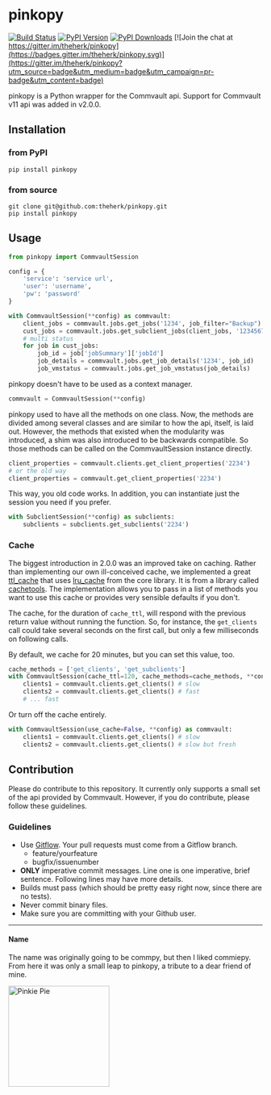 pinkopy
=======

[![Build Status](https://travis-ci.org/theherk/pinkopy.svg)](https://travis-ci.org/theherk/pinkopy)
[![PyPI Version](https://img.shields.io/pypi/v/pinkopy.svg)](https://pypi.python.org/pypi/pinkopy)
[![PyPI Downloads](https://img.shields.io/pypi/dm/pinkopy.svg)](https://pypi.python.org/pypi/pinkopy)
[![Join the chat at https://gitter.im/theherk/pinkopy](https://badges.gitter.im/theherk/pinkopy.svg)](https://gitter.im/theherk/pinkopy?utm_source=badge&utm_medium=badge&utm_campaign=pr-badge&utm_content=badge)

pinkopy is a Python wrapper for the Commvault api. Support for Commvault v11 api was added in v2.0.0.

Installation
------------

### from PyPI

    pip install pinkopy

### from source

    git clone git@github.com:theherk/pinkopy.git
    pip install pinkopy

Usage
-----

```python
from pinkopy import CommvaultSession

config = {
    'service': 'service url',
    'user': 'username',
    'pw': 'password'
}

with CommvaultSession(**config) as commvault:
    client_jobs = commvault.jobs.get_jobs('1234', job_filter="Backup")
    cust_jobs = commvault.jobs.get_subclient_jobs(client_jobs, '12345678', last=3)
    # multi status
    for job in cust_jobs:
        job_id = job['jobSummary']['jobId']
        job_details = commvault.jobs.get_job_details('1234', job_id)
        job_vmstatus = commvault.jobs.get_job_vmstatus(job_details)
```

pinkopy doesn't have to be used as a context manager.

```python
commvault = CommvaultSession(**config)
```

pinkopy used to have all the methods on one class. Now, the methods are divided among several classes and are similar to how the api, itself, is laid out. However, the methods that existed when the modularity was introduced, a shim was also introduced to be backwards compatible. So those methods can be called on the CommvaultSession instance directly.

```python
client_properties = commvault.clients.get_client_properties('2234')
# or the old way
client_properties = commvault.get_client_properties('2234')
```

This way, you old code works. In addition, you can instantiate just the session you need if you prefer.

```python
with SubclientSession(**config) as subclients:
    subclients = subclients.get_subclients('2234')
```

### Cache

The biggest introduction in 2.0.0 was an improved take on caching. Rather than implementing our own ill-conceived cache, we implemented a great [ttl_cache](https://pythonhosted.org/cachetools/#cachetools.func.ttl_cache) that uses [lru_cache](https://docs.python.org/3/library/functools.html#functools.lru_cache) from the core library. It is from a library called [cachetools](https://pythonhosted.org/cachetools/). The implementation allows you to pass in a list of methods you want to use this cache or provides very sensible defaults if you don't.

The cache, for the duration of `cache_ttl`, will respond with the previous return value without running the function. So, for instance, the `get_clients` call could take several seconds on the first call, but only a few milliseconds on following calls.

By default, we cache for 20 minutes, but you can set this value, too.

```python
cache_methods = ['get_clients', 'get_subclients']
with CommvaultSession(cache_ttl=120, cache_methods=cache_methods, **config) as commvault:
    clients1 = commvault.clients.get_clients() # slow
    clients2 = commvault.clients.get_clients() # fast
    # ... fast
```

Or turn off the cache entirely.

```python
with CommvaultSession(use_cache=False, **config) as commvault:
    clients1 = commvault.clients.get_clients() # slow
    clients2 = commvault.clients.get_clients() # slow but fresh
```

Contribution
------------

Please do contribute to this repository. It currently only supports a small set of the api provided by Commvault. However, if you do contribute, please follow these guidelines.

### Guidelines

+ Use [Gitflow](https://www.atlassian.com/git/tutorials/comparing-workflows/). Your pull requests must come from a Gitflow branch.
    - feature/yourfeature
    - bugfix/issuenumber
+ **ONLY** imperative commit messages. Line one is one imperative, brief sentence. Following lines may have more details.
+ Builds must pass (which should be pretty easy right now, since there are no tests).
+ Never commit binary files.
+ Make sure you are committing with your Github user.

---

#### Name

The name was originally going to be commpy, but then I liked commiepy. From here it was only a small leap to pinkopy, a tribute to a dear friend of mine.

<img src="http://i.imgur.com/gAs94pn.png" alt="Pinkie Pie" width="200">
